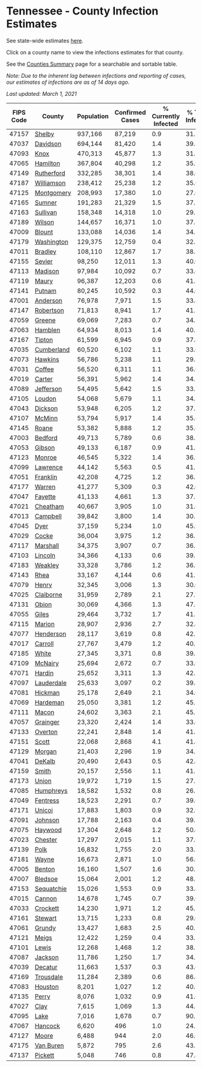 # Tennessee - County Infection Estimates

See state-wide estimates [here](/infections/us-tn).

Click on a county name to view the infections estimates for that county.

See the [Counties Summary](/infections/summary-counties) page for a searchable and sortable table.

*Note: Due to the inherent lag between infections and reporting of cases, our estimates of infections are as of 14 days ago.*

*Last updated: March 1, 2021*

|   FIPS Code |                   County |   Population |   Confirmed Cases |   % Currently Infected |   % Total Infected |
|-------------|--------------------------|--------------|-------------------|------------------------|--------------------|
|       47157 |         [Shelby](shelby) |      937,166 |            87,219 |                    0.9 |               31.5 |
|       47037 |     [Davidson](davidson) |      694,144 |            81,420 |                    1.4 |               39.8 |
|       47093 |             [Knox](knox) |      470,313 |            45,877 |                    1.3 |               31.5 |
|       47065 |     [Hamilton](hamilton) |      367,804 |            40,298 |                    1.2 |               35.9 |
|       47149 | [Rutherford](rutherford) |      332,285 |            38,301 |                    1.4 |               38.0 |
|       47187 | [Williamson](williamson) |      238,412 |            25,238 |                    1.2 |               35.0 |
|       47125 | [Montgomery](montgomery) |      208,993 |            17,380 |                    1.0 |               27.0 |
|       47165 |         [Sumner](sumner) |      191,283 |            21,329 |                    1.5 |               37.2 |
|       47163 |     [Sullivan](sullivan) |      158,348 |            14,318 |                    1.0 |               29.2 |
|       47189 |         [Wilson](wilson) |      144,657 |            16,371 |                    1.0 |               37.3 |
|       47009 |         [Blount](blount) |      133,088 |            14,036 |                    1.4 |               34.2 |
|       47179 | [Washington](washington) |      129,375 |            12,759 |                    0.4 |               32.3 |
|       47011 |       [Bradley](bradley) |      108,110 |            12,867 |                    1.7 |               38.8 |
|       47155 |         [Sevier](sevier) |       98,250 |            12,011 |                    1.3 |               40.0 |
|       47113 |       [Madison](madison) |       97,984 |            10,092 |                    0.7 |               33.6 |
|       47119 |           [Maury](maury) |       96,387 |            12,203 |                    0.6 |               41.3 |
|       47141 |         [Putnam](putnam) |       80,245 |            10,592 |                    0.3 |               44.0 |
|       47001 |     [Anderson](anderson) |       76,978 |             7,971 |                    1.5 |               33.4 |
|       47147 |   [Robertson](robertson) |       71,813 |             8,941 |                    1.7 |               41.3 |
|       47059 |         [Greene](greene) |       69,069 |             7,283 |                    0.7 |               34.3 |
|       47063 |       [Hamblen](hamblen) |       64,934 |             8,013 |                    1.4 |               40.5 |
|       47167 |         [Tipton](tipton) |       61,599 |             6,945 |                    0.9 |               37.4 |
|       47035 | [Cumberland](cumberland) |       60,520 |             6,102 |                    1.1 |               33.0 |
|       47073 |       [Hawkins](hawkins) |       56,786 |             5,238 |                    1.1 |               29.8 |
|       47031 |         [Coffee](coffee) |       56,520 |             6,311 |                    1.1 |               36.0 |
|       47019 |         [Carter](carter) |       56,391 |             5,962 |                    1.4 |               34.1 |
|       47089 |   [Jefferson](jefferson) |       54,495 |             5,642 |                    1.5 |               33.5 |
|       47105 |         [Loudon](loudon) |       54,068 |             5,679 |                    1.1 |               34.3 |
|       47043 |       [Dickson](dickson) |       53,948 |             6,205 |                    1.2 |               37.5 |
|       47107 |         [McMinn](mcminn) |       53,794 |             5,917 |                    1.4 |               35.6 |
|       47145 |           [Roane](roane) |       53,382 |             5,888 |                    1.2 |               35.6 |
|       47003 |       [Bedford](bedford) |       49,713 |             5,789 |                    0.6 |               38.8 |
|       47053 |         [Gibson](gibson) |       49,133 |             6,187 |                    0.9 |               41.1 |
|       47123 |         [Monroe](monroe) |       46,545 |             5,322 |                    1.4 |               36.9 |
|       47099 |     [Lawrence](lawrence) |       44,142 |             5,563 |                    0.5 |               41.1 |
|       47051 |     [Franklin](franklin) |       42,208 |             4,725 |                    1.2 |               36.3 |
|       47177 |         [Warren](warren) |       41,277 |             5,309 |                    0.3 |               42.0 |
|       47047 |       [Fayette](fayette) |       41,133 |             4,661 |                    1.3 |               37.2 |
|       47021 |     [Cheatham](cheatham) |       40,667 |             3,905 |                    1.0 |               31.6 |
|       47013 |     [Campbell](campbell) |       39,842 |             3,800 |                    1.4 |               30.7 |
|       47045 |             [Dyer](dyer) |       37,159 |             5,234 |                    1.0 |               45.9 |
|       47029 |           [Cocke](cocke) |       36,004 |             3,975 |                    1.2 |               36.1 |
|       47117 |     [Marshall](marshall) |       34,375 |             3,907 |                    0.7 |               36.8 |
|       47103 |       [Lincoln](lincoln) |       34,366 |             4,133 |                    0.6 |               39.1 |
|       47183 |       [Weakley](weakley) |       33,328 |             3,786 |                    1.2 |               36.9 |
|       47143 |             [Rhea](rhea) |       33,167 |             4,144 |                    0.6 |               41.1 |
|       47079 |           [Henry](henry) |       32,345 |             3,006 |                    1.3 |               30.0 |
|       47025 |   [Claiborne](claiborne) |       31,959 |             2,789 |                    2.1 |               27.9 |
|       47131 |           [Obion](obion) |       30,069 |             4,366 |                    1.3 |               47.2 |
|       47055 |           [Giles](giles) |       29,464 |             3,732 |                    1.7 |               41.1 |
|       47115 |         [Marion](marion) |       28,907 |             2,936 |                    2.7 |               32.4 |
|       47077 |   [Henderson](henderson) |       28,117 |             3,619 |                    0.8 |               42.3 |
|       47017 |       [Carroll](carroll) |       27,767 |             3,479 |                    1.2 |               40.7 |
|       47185 |           [White](white) |       27,345 |             3,371 |                    0.8 |               39.8 |
|       47109 |       [McNairy](mcnairy) |       25,694 |             2,672 |                    0.7 |               33.9 |
|       47071 |         [Hardin](hardin) |       25,652 |             3,311 |                    1.3 |               42.1 |
|       47097 | [Lauderdale](lauderdale) |       25,633 |             3,097 |                    0.2 |               39.8 |
|       47081 |       [Hickman](hickman) |       25,178 |             2,649 |                    2.1 |               34.0 |
|       47069 |     [Hardeman](hardeman) |       25,050 |             3,381 |                    1.2 |               45.1 |
|       47111 |           [Macon](macon) |       24,602 |             3,363 |                    2.1 |               45.7 |
|       47057 |     [Grainger](grainger) |       23,320 |             2,424 |                    1.4 |               33.6 |
|       47133 |       [Overton](overton) |       22,241 |             2,848 |                    1.4 |               41.1 |
|       47151 |           [Scott](scott) |       22,068 |             2,868 |                    4.1 |               41.4 |
|       47129 |         [Morgan](morgan) |       21,403 |             2,296 |                    1.9 |               34.5 |
|       47041 |         [DeKalb](dekalb) |       20,490 |             2,643 |                    0.5 |               42.4 |
|       47159 |           [Smith](smith) |       20,157 |             2,556 |                    1.1 |               41.5 |
|       47173 |           [Union](union) |       19,972 |             1,719 |                    1.5 |               27.3 |
|       47085 |   [Humphreys](humphreys) |       18,582 |             1,532 |                    0.8 |               26.5 |
|       47049 |     [Fentress](fentress) |       18,523 |             2,291 |                    0.7 |               39.6 |
|       47171 |         [Unicoi](unicoi) |       17,883 |             1,803 |                    0.9 |               32.9 |
|       47091 |       [Johnson](johnson) |       17,788 |             2,163 |                    0.4 |               39.1 |
|       47075 |       [Haywood](haywood) |       17,304 |             2,648 |                    1.2 |               50.4 |
|       47023 |       [Chester](chester) |       17,297 |             2,015 |                    1.1 |               37.9 |
|       47139 |             [Polk](polk) |       16,832 |             1,755 |                    2.0 |               33.7 |
|       47181 |           [Wayne](wayne) |       16,673 |             2,871 |                    1.0 |               56.6 |
|       47005 |         [Benton](benton) |       16,160 |             1,507 |                    1.6 |               30.3 |
|       47007 |       [Bledsoe](bledsoe) |       15,064 |             2,001 |                    1.2 |               48.2 |
|       47153 | [Sequatchie](sequatchie) |       15,026 |             1,553 |                    0.9 |               33.4 |
|       47015 |         [Cannon](cannon) |       14,678 |             1,745 |                    0.7 |               39.0 |
|       47033 |     [Crockett](crockett) |       14,230 |             1,971 |                    1.2 |               45.2 |
|       47161 |       [Stewart](stewart) |       13,715 |             1,233 |                    0.8 |               29.0 |
|       47061 |         [Grundy](grundy) |       13,427 |             1,683 |                    2.5 |               40.2 |
|       47121 |           [Meigs](meigs) |       12,422 |             1,259 |                    0.4 |               33.2 |
|       47101 |           [Lewis](lewis) |       12,268 |             1,468 |                    1.2 |               38.2 |
|       47087 |       [Jackson](jackson) |       11,786 |             1,250 |                    1.7 |               34.3 |
|       47039 |       [Decatur](decatur) |       11,663 |             1,537 |                    0.3 |               43.0 |
|       47169 |   [Trousdale](trousdale) |       11,284 |             2,389 |                    0.6 |               86.4 |
|       47083 |       [Houston](houston) |        8,201 |             1,027 |                    1.2 |               40.1 |
|       47135 |           [Perry](perry) |        8,076 |             1,032 |                    0.9 |               41.6 |
|       47027 |             [Clay](clay) |        7,615 |             1,069 |                    1.3 |               44.8 |
|       47095 |             [Lake](lake) |        7,016 |             1,678 |                    0.7 |               90.1 |
|       47067 |       [Hancock](hancock) |        6,620 |               496 |                    1.0 |               24.5 |
|       47127 |           [Moore](moore) |        6,488 |               944 |                    2.0 |               46.6 |
|       47175 |   [Van Buren](van-buren) |        5,872 |               795 |                    2.6 |               43.2 |
|       47137 |       [Pickett](pickett) |        5,048 |               746 |                    0.8 |               47.4 |